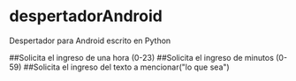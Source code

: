 # despertadorAndroid
Despertador para Android escrito en Python

##Solicita el ingreso de una hora (0-23)
##Solicita el ingreso de minutos (0-59)
##Solicita el ingreso del texto a mencionar("lo que sea")
